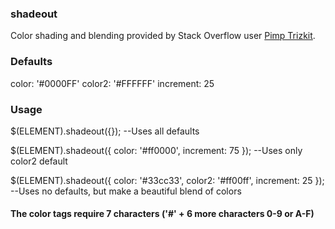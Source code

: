 ### shadeout
Color shading and blending provided by Stack Overflow user [Pimp Trizkit](http://stackoverflow.com/questions/5560248/programmatically-lighten-or-darken-a-hex-color-or-rgb-and-blend-colors).

### Defaults
color: '#0000FF'
color2: '#FFFFFF'
increment: 25

### Usage
$(ELEMENT).shadeout({}); --Uses all defaults

$(ELEMENT).shadeout({
color: '#ff0000',
increment: 75
}); --Uses only color2 default

$(ELEMENT).shadeout({
color: '#33cc33',
color2: '#ff00ff',
increment: 25
}); --Uses no defaults, but make a beautiful blend of colors

#### The color tags require 7 characters ('#' + 6 more characters 0-9 or A-F)
